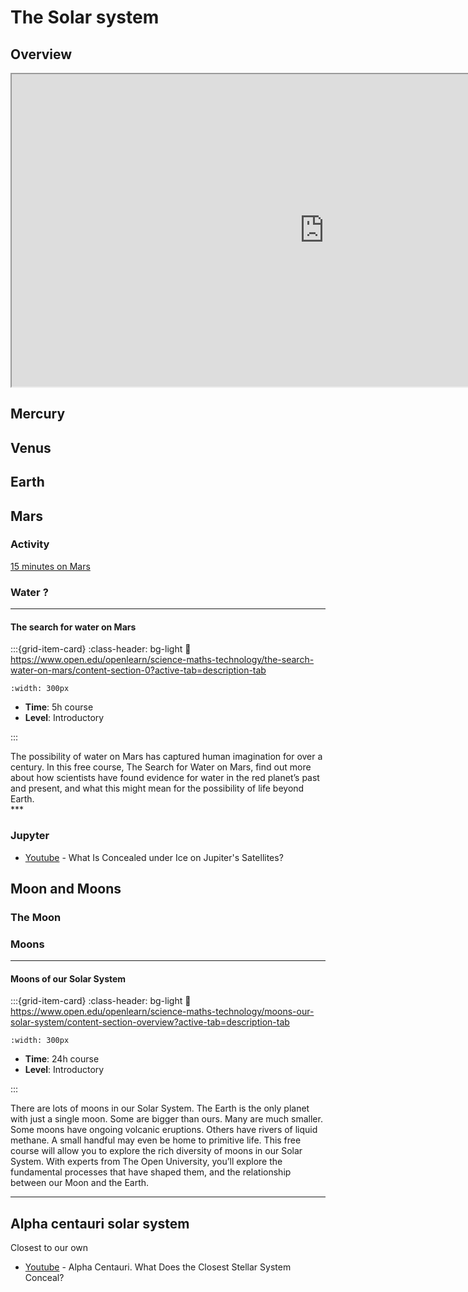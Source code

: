 # The Solar system

## Overview

<iframe src="https://deugz.github.io/3D-CSS-Solar-System/" style="width: 1000px; height: 500px;"></iframe>

## Mercury 

## Venus

## Earth 

## Mars

### Activity

[15 minutes on Mars](https://www2.open.ac.uk/openlearn/15-minutes-on-mars/launch.html)


### Water ?

***
<h4><strong>The search for water on Mars</strong></h4>

<article id="P1">

<div id="subdiv1-3">    


    

:::{grid-item-card}
:class-header: bg-light
:link: https://www.open.edu/openlearn/science-maths-technology/the-search-water-on-mars/content-section-0?active-tab=description-tab

```{figure} ../../Docs/Open_Learn_Images/Water_Mars.jpg
:width: 300px
```
    
- **Time**: 5h course 
- **Level**: Introductory  

    
:::
    
</div>    
    
<div id="subdiv2-3">
The possibility of water on Mars has captured human imagination for over a century. In this free course, The Search for Water on Mars, find out more about how scientists have found evidence for water in the red planet’s past and present, and what this might mean for the possibility of life beyond Earth.
</div>
    

    
</article>
***


### Jupyter

- [Youtube](https://www.youtube.com/watch?v=OABw1WXLGi4) - What Is Concealed under Ice on Jupiter's Satellites?



## Moon and Moons

### The Moon

### Moons

***

<h4><strong>Moons of our Solar System </strong></h4>

<article id="P1">

<div id="subdiv1-3">    


    

:::{grid-item-card}
:class-header: bg-light
:link: https://www.open.edu/openlearn/science-maths-technology/moons-our-solar-system/content-section-overview?active-tab=description-tab

```{figure} ../../Docs/Open_Learn_Images/Solar_system_moons.jpg
:width: 300px
```
    
- **Time**: 24h course 
- **Level**: Introductory  

    
:::
    
</div>    
    
<div id="subdiv2-3">

There are lots of moons in our Solar System. The Earth is the only planet with just a single moon. Some are bigger than ours. Many are much smaller. Some moons have ongoing volcanic eruptions. Others have rivers of liquid methane. A small handful may even be home to primitive life. This free course will allow you to explore the rich diversity of moons in our Solar System. With experts from The Open University, you’ll explore the fundamental processes that have shaped them, and the relationship between our Moon and the Earth.
</div>
    

    
</article>


***

## Alpha centauri solar system

Closest to our own

- [Youtube](https://www.youtube.com/watch?v=XKbQuNF0zPo&t=627s) - Alpha Centauri. What Does the Closest Stellar System Conceal?